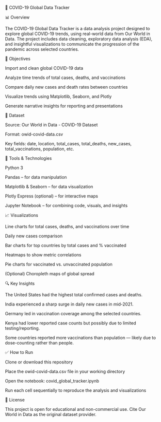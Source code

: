 🦠 COVID-19 Global Data Tracker

📊 Overview

The COVID-19 Global Data Tracker is a data analysis project designed to explore global COVID-19 trends, using real-world data from Our World in Data. The project includes data cleaning, exploratory data analysis (EDA), and insightful visualizations to communicate the progression of the pandemic across selected countries.

🎯 Objectives

Import and clean global COVID-19 data

Analyze time trends of total cases, deaths, and vaccinations

Compare daily new cases and death rates between countries

Visualize trends using Matplotlib, Seaborn, and Plotly

Generate narrative insights for reporting and presentations

📁 Dataset

Source: Our World in Data - COVID-19 Dataset

Format: owid-covid-data.csv

Key fields: date, location, total_cases, total_deaths, new_cases, total_vaccinations, population, etc.

🔧 Tools & Technologies

Python 3

Pandas – for data manipulation

Matplotlib & Seaborn – for data visualization

Plotly Express (optional) – for interactive maps

Jupyter Notebook – for combining code, visuals, and insights

📈 Visualizations

Line charts for total cases, deaths, and vaccinations over time

Daily new cases comparison

Bar charts for top countries by total cases and % vaccinated

Heatmaps to show metric correlations

Pie charts for vaccinated vs. unvaccinated population

(Optional) Choropleth maps of global spread

🔍 Key Insights

The United States had the highest total confirmed cases and deaths.

India experienced a sharp surge in daily new cases in mid-2021.

Germany led in vaccination coverage among the selected countries.

Kenya had lower reported case counts but possibly due to limited testing/reporting.

Some countries reported more vaccinations than population — likely due to dose-counting rather than people.

✅ How to Run

Clone or download this repository

Place the owid-covid-data.csv file in your working directory

Open the notebook: covid_global_tracker.ipynb

Run each cell sequentially to reproduce the analysis and visualizations

📜 License

This project is open for educational and non-commercial use. Cite Our World in Data as the original dataset provider.











